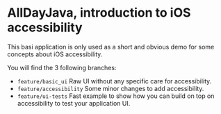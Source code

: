 # AllDayJava, introduction to iOS accessibility

This basi application is only used as a short and obvious demo for
some concepts about iOS accessibility.

You will find the 3 following branches:

- `feature/basic_ui`
  Raw UI without any specific care for accessibility.
- `feature/accessibility`
  Some minor changes to add accessibility.
- `feature/ui-tests`
  Fast example to show how you can build on top on accessibility to test your application UI.
  

